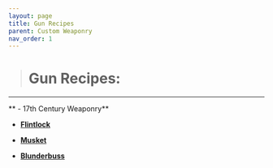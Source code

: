 ```yaml
---
layout: page
title: Gun Recipes
parent: Custom Weaponry
nav_order: 1
---
```


> # **Gun Recipes:**

---

 ** - 17th Century Weaponry**

   - [**Flintlock**](https://github.com/EcoRedux/EcoRedux-Wiki/blob/49b12dcd5ae87aff9a3c594dad0d1889194a78d0/Custom%20Weaponry/GunTypes/Flintlock.md)

   - [**Musket**](https://github.com/EcoRedux/EcoRedux-Wiki/blob/de3588c4e22c5c90b15a4fe77aa5b96280478e0f/Custom%20Weaponry/GunTypes/Musket.md)

   - [**Blunderbuss**](https://github.com/EcoRedux/EcoRedux-Wiki/blob/de3588c4e22c5c90b15a4fe77aa5b96280478e0f/Custom%20Weaponry/GunTypes/Blunderbuss.md)

